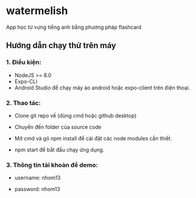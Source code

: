 # watermelish
App học từ vựng tiếng anh bằng phương pháp flashcard

## Hướng dẫn chạy thử trên máy

### 1. Điều kiện:

- NodeJS >= 8.0
- Expo-CLI
- Android Studio để chạy máy ảo android hoặc expo-client trên điện thoại.

### 2. Thao tác:

- Clone git repo về (dùng cmd hoặc github desktop)

- Chuyển đến folder của source code

- Mở cmd và gõ npm install để cài đặt các node modules cần thiết.

- npm start để bắt đầu chạy ứng dụng.

### 3. Thông tin tài khoản để demo:

- username: nhom13

- password: nhom13

